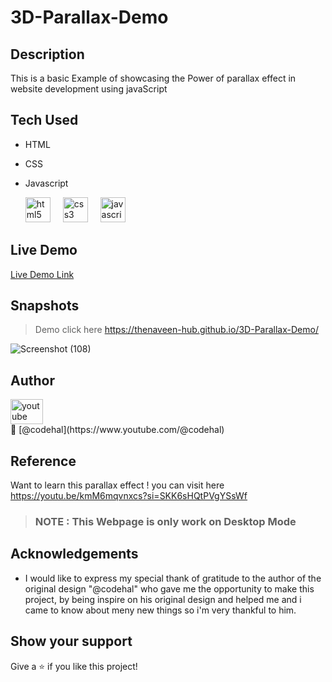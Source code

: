 # 3D-Parallax-Demo
## Description
This is a basic Example of showcasing the Power of parallax effect in website development using javaScript 

## Tech Used
- HTML
- CSS
- Javascript
  
  <div align="left">
  <img src="https://cdn.jsdelivr.net/gh/devicons/devicon/icons/html5/html5-original.svg" height="40" alt="html5 logo"  />
  <img width="12" />
  <img src="https://cdn.jsdelivr.net/gh/devicons/devicon/icons/css3/css3-original.svg" height="40" alt="css3 logo"  />
  <img width="12" />
  <img src="https://cdn.jsdelivr.net/gh/devicons/devicon/icons/javascript/javascript-original.svg" height="40" alt="javascript logo"  />
</div>

## Live Demo
[Live Demo Link](https://thenaveen-hub.github.io/3D-Parallax-Demo/)

## Snapshots

> Demo click here https://thenaveen-hub.github.io/3D-Parallax-Demo/

![Screenshot (108)](https://github.com/Bhargav-27/Food-Website/assets/140473308/e69a4943-b24d-4cb6-8cf0-345574cab185)


## Author

<div align="left">
  <img src="https://raw.githubusercontent.com/maurodesouza/profile-readme-generator/master/src/assets/icons/social/youtube/default.svg" width="52" height="40" alt="youtube logo"  />
</div>
👤  [@codehal](https://www.youtube.com/@codehal)

## Reference
 Want to learn this parallax effect ! you can visit here </br>
https://youtu.be/kmM6mqvnxcs?si=SKK6sHQtPVgYSsWf

>  ### NOTE : This Webpage is only work on Desktop Mode

## Acknowledgements

- I would like to express my special thank of gratitude to the author of the original design "@codehal" who gave me the opportunity to make this project, by being inspire on his original design and helped me and i came to know about meny new things so i'm very thankful to him.

## Show your support

Give a ⭐️ if you like this project!


